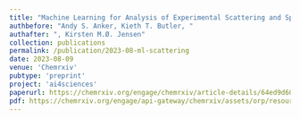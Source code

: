 ```yaml
---
title: "Machine Learning for Analysis of Experimental Scattering and Spectroscopy Data in Materials Chemistry"
authbefore: "Andy S. Anker, Kieth T. Butler, " 
authafter: ", Kirsten M.Ø. Jensen"
collection: publications
permalink: /publication/2023-08-ml-scattering
date: 2023-08-09
venue: 'Chemrxiv'
pubtype: 'preprint'
project: 'ai4sciences'
paperurl: https://chemrxiv.org/engage/chemrxiv/article-details/64ed9d6079853bbd78a73fb0
pdf: https://chemrxiv.org/engage/api-gateway/chemrxiv/assets/orp/resource/item/64ed9d6079853bbd78a73fb0/original/machine-learning-for-analysis-of-experimental-scattering-and-spectroscopy-data-in-materials-chemistry.pdf
---
```

